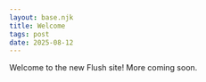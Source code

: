 ```yaml
---
layout: base.njk
title: Welcome
tags: post
date: 2025-08-12
---
```


Welcome to the new Flush site! More coming soon.
